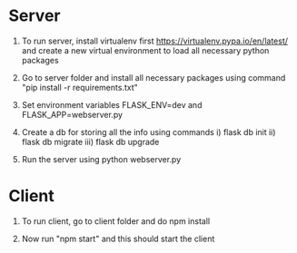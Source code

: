 # Server

1. To run server, install virtualenv first https://virtualenv.pypa.io/en/latest/ and create a new virtual environment to load all necessary python packages

2. Go to server folder and install all necessary packages using command "pip install -r requirements.txt"

3. Set environment variables FLASK_ENV=dev and FLASK_APP=webserver.py

4. Create a db for storing all the info using commands  i) flask db init ii) flask db migrate iii) flask db upgrade

5. Run the server using python webserver.py


# Client

1. To run client, go to client folder and do npm install

2. Now run "npm start" and this should start the client
